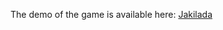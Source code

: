 The demo of the game is available here: [Jakilada](https://sapienzainteractivegraphicscourse.github.io/final-project-jakilada_team/) 

